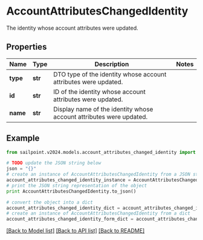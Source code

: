 # AccountAttributesChangedIdentity

The identity whose account attributes were updated.

## Properties

Name | Type | Description | Notes
------------ | ------------- | ------------- | -------------
**type** | **str** | DTO type of the identity whose account attributes were updated. | 
**id** | **str** | ID of the identity whose account attributes were updated. | 
**name** | **str** | Display name of the identity whose account attributes were updated. | 

## Example

```python
from sailpoint.v2024.models.account_attributes_changed_identity import AccountAttributesChangedIdentity

# TODO update the JSON string below
json = "{}"
# create an instance of AccountAttributesChangedIdentity from a JSON string
account_attributes_changed_identity_instance = AccountAttributesChangedIdentity.from_json(json)
# print the JSON string representation of the object
print AccountAttributesChangedIdentity.to_json()

# convert the object into a dict
account_attributes_changed_identity_dict = account_attributes_changed_identity_instance.to_dict()
# create an instance of AccountAttributesChangedIdentity from a dict
account_attributes_changed_identity_form_dict = account_attributes_changed_identity.from_dict(account_attributes_changed_identity_dict)
```
[[Back to Model list]](../README.md#documentation-for-models) [[Back to API list]](../README.md#documentation-for-api-endpoints) [[Back to README]](../README.md)


